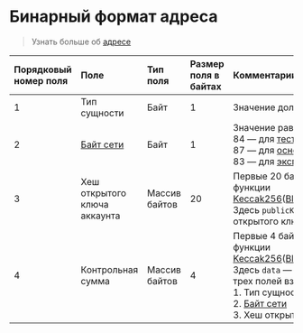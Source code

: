 # Бинарный формат адреса

> Узнать больше об [адресе](/blockchain/account/address.md)

|Порядковый номер поля | Поле | Тип поля | Размер поля в байтах | Комментарии |
| :--- | :--- | :--- | :--- | :--- |
| 1 | Тип сущности | Байт | 1 | Значение должно равняться 1 |
| 2 | [Байт сети](/blockchain/blockchain-network/chain-id.md) | Байт | 1 | Значение равно:<br>84 — для [тестовой сети](/blockchain/blockchain-network/test-network.md)<br>87 — для [основной сети](/blockchain/blockchain-network/main-network.md)<br>83 — для [экспериментальной сети](/blockchain/blockchain-network/stage-network.md) |
| 3 | Хеш открытого ключа аккаунта | Массив байтов | 20 | Первые 20 байтов результата хеш-функции [Keccak256](https://en.wikipedia.org/wiki/SHA-3)([Blake2b256](https://en.wikipedia.org/wiki/BLAKE_%28hash_function%29)(`publicKey`)).<br>Здесь `publicKey` — массив байтов открытого ключа аккаунта |
| 4 | Контрольная сумма | Массив байтов | 4  | Первые 4 байта результата хеш-функции [Keccak256](https://ru.wikipedia.org/wiki/SHA-3)([Blake2b256](https://ru.wikipedia.org/wiki/BLAKE_%28хеш-функция%29)(`data`)).<br>Здесь `data` — массива байтов из трех полей взятых вместе:<br> 1.&nbsp;Тип сущности <br> 2.&nbsp;[Байт сети](/blockchain/blockchain-network/chain-id.md)<br> 3.&nbsp;Хеш открытого ключа аккаунта |
